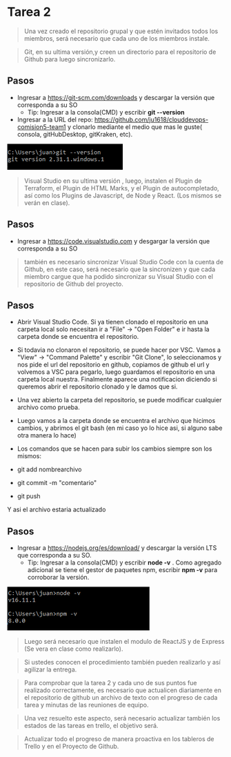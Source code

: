 # Tarea 2

>	Una vez creado el repositorio grupal y que estén invitados todos los miembros, será necesario que cada uno de los miembros instale.


>	Git, en su ultima versión,y creen un directorio para el repositorio de Github para luego sincronizarlo.

Pasos
----------------------------------------------------------------


* Ingresar a https://git-scm.com/downloads y descargar la versión que corresponda a su SO 
    * Tip: Ingresar a la consola(CMD) y escribir **git --version**
* Ingresar a la URL del repo: https://github.com/ju1618/clouddevops-comision5-team1 y clonarlo mediante el medio que mas le guste( consola, gitHubDesktop, gitKraken, etc). 

![git-version.PNG](git-version.PNG)

>	Visual Studio en su ultima versión , luego, instalen el Plugin de Terraform, el Plugin de HTML Marks, y el Plugin de autocompletado, así como los Plugins de Javascript, de Node y React. (Los mismos se verán en clase).

Pasos
----------------------------------------------------------------
* Ingresar a https://code.visualstudio.com y desgargar la versión que corresponda a su SO

>	también es necesario sincronizar Visual Studio Code con la cuenta de Github, en este caso, será necesario que la sincronizen y que cada miembro cargue que ha podido sincronizar su Visual Studio con el repositorio de Github del proyecto.

Pasos
----------------------------------------------------------------
* Abrir Visual Studio Code. Si ya tienen clonado el repositorio en una carpeta local solo necesitan ir a "File" -> "Open Folder" e ir hasta la carpeta donde se encuentra el repositorio. 

* Si todavia no clonaron el repositorio, se puede hacer por VSC. Vamos a "View" -> "Command Palette" y escribir "Git Clone", lo seleccionamos y nos pide el url del repositorio en github, copiamos de github el url y volvemos a VSC para pegarlo, luego guardamos el repositorio en una carpeta local nuestra. Finalmente aparece una notificacion diciendo si queremos abrir el repositorio clonado y le damos que si.

* Una vez abierto la carpeta del repositorio, se puede modificar cualquier archivo como prueba. 

* Luego vamos a la carpeta donde se encuentra el archivo que hicimos cambios, y abrimos el git bash (en mi caso yo lo hice asi, si alguno sabe otra manera lo hace)

* Los comandos que se hacen para subir los cambios siempre son los mismos:

* git add nombrearchivo
* git commit -m "comentario"
* git push

Y asi el archivo estaria actualizado

Pasos
----------------------------------------------------------------
* Ingresar a https://nodejs.org/es/download/ y descargar la versión LTS que corresponda a su SO.
    * Tip: Ingresar a la consola(CMD) y escribir **node -v**  . Como agregado adicional se tiene el gestor de paquetes npm, escribir **npm -v** para corroborar la versión. 
        
![node-npm-version.PNG](node-npm-version.PNG)

>	Luego será necesario que instalen el modulo de ReactJS y de Express (Se vera en clase como realizarlo).


>	Si ustedes conocen el procedimiento también pueden realizarlo y así agilizar la entrega.


>	Para comprobar que la tarea 2 y cada uno de sus puntos fue realizado correctamente, es necesario que actualicen diariamente en el repositorio de github un archivo de texto con el progreso de cada tarea y minutas de las reuniones de equipo.


>	Una vez resuelto este aspecto, será necesario actualizar también los estados de las tareas en trello, el objetivo será.


>	Actualizar todo el progreso de manera proactiva en los tableros de Trello y en el Proyecto de Github.

